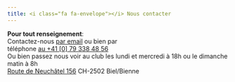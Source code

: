 ```yaml
---
title: <i class="fa fa-envelope"></i> Nous contacter
---
```

**Pour tout renseignement**:     
Contactez-nous [par email](mailto:nicole.steiner@sneb.ch) ou bien par  
téléphone [au +41 [0] 79 338 48 56](tel:+41793384856)  
Ou bien passez nous voir au club les lundi et mercredi à 18h ou le dimanche matin à 8h  
[Route de Neuchâtel 156](http://goo.gl/7s2w3r) CH-2502 Biel/Bienne